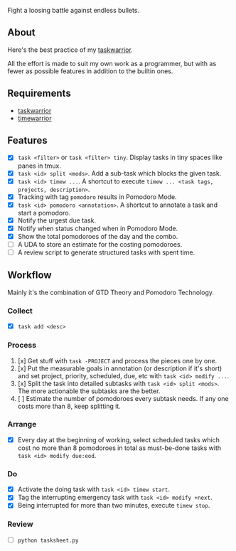 Fight a loosing battle against endless bullets.

## About

Here's the best practice of my [taskwarrior](https://taskwarrior.org/docs/).

All the effort is made to suit my own work as a programmer, but with as fewer as possible features in addition to the builtin ones.

## Requirements

* [taskwarrior](https://taskwarrior.org/docs/)
* [timewarrior](https://taskwarrior.org/docs/timewarrior/)

## Features

* [x] `task <filter>` or `task <filter> tiny`. Display tasks in tiny spaces like panes in tmux.
* [x] `task <id> split <mods>`. Add a sub-task which blocks the given task.
* [x] `task <id> timew ...`. A shortcut to execute `timew ... <task tags, projects, description>`.
* [x] Tracking with tag `pomodoro` results in Pomodoro Mode.
* [x] `task <id> pomodoro <annotation>`. A shortcut to annotate a task and start a pomodoro.
* [x] Notify the urgest due task.
* [x] Notify when status changed when in Pomodoro Mode.
* [x] Show the total pomodoroes of the day and the combo.
* [ ] A UDA to store an estimate for the costing pomodoroes.
* [ ] A review script to generate structured tasks with spent time.

## Workflow

Mainly it's the combination of GTD Theory and Pomodoro Technology.

### Collect

* [x] `task add <desc>`

### Process

1. [x] Get stuff with `task -PROJECT` and process the pieces one by one.
2. [x] Put the measurable goals in annotation (or description if it's short) and set project, priority, scheduled, due, etc with `task <id> modify ...`.
3. [x] Split the task into detailed subtasks with `task <id> split <mods>`. The more actionable the subtasks are the better.
4. [ ] Estimate the number of pomodoroes every subtask needs. If any one costs more than 8, keep splitting it.

### Arrange

* [x] Every day at the beginning of working, select scheduled tasks which cost no more than 8 pomodoroes in total as must-be-done tasks with `task <id> modify due:eod`.

### Do

* [x] Activate the doing task with `task <id> timew start`.
* [x] Tag the interrupting emergency task with `task <id> modify +next`.
* [x] Being interrupted for more than two minutes, execute `timew stop`.

### Review

* [ ] `python tasksheet.py`
